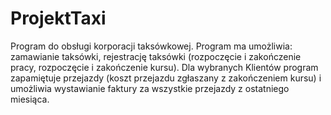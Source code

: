 # ProjektTaxi
Program do obsługi korporacji taksówkowej. Program ma umożliwia: zamawianie taksówki, rejestrację taksówki (rozpoczęcie i zakończenie pracy, rozpoczęcie i zakończenie kursu). Dla wybranych Klientów program zapamiętuje przejazdy (koszt przejazdu zgłaszany z zakończeniem kursu) i umożliwia wystawianie faktury za wszystkie przejazdy z ostatniego miesiąca.
